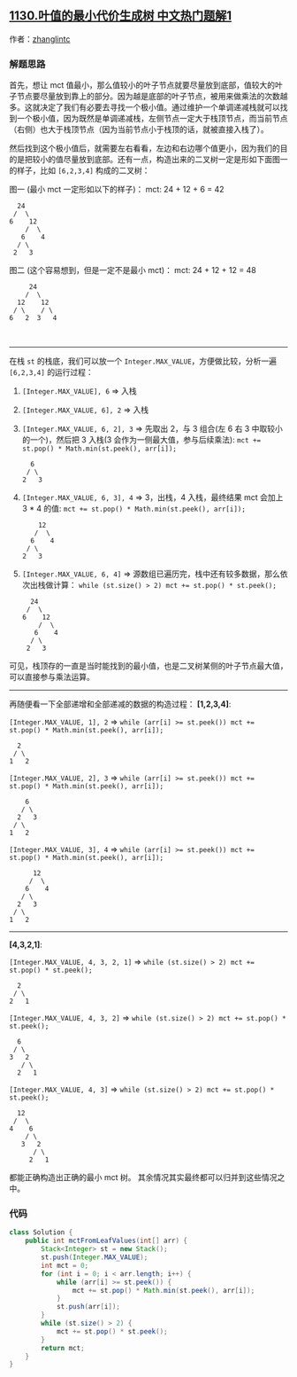 ## [1130.叶值的最小代价生成树 中文热门题解1](https://leetcode.cn/problems/minimum-cost-tree-from-leaf-values/solutions/100000/wei-shi-yao-dan-diao-di-jian-zhan-de-suan-fa-ke-xi)

作者：[zhanglintc](https://leetcode.cn/u/zhanglintc)

### 解题思路
首先，想让 mct 值最小，那么值较小的叶子节点就要尽量放到底部，值较大的叶子节点要尽量放到靠上的部分。因为越是底部的叶子节点，被用来做乘法的次数越多。这就决定了我们有必要去寻找一个极小值。通过维护一个单调递减栈就可以找到一个极小值，因为既然是单调递减栈，左侧节点一定大于栈顶节点，而当前节点（右侧）也大于栈顶节点（因为当前节点小于栈顶的话，就被直接入栈了）。

然后找到这个极小值后，就需要左右看看，左边和右边哪个值更小，因为我们的目的是把较小的值尽量放到底部。还有一点，构造出来的二叉树一定是形如下面图一的样子，比如 `[6,2,3,4]` 构成的二叉树：

图一 (最小 mct 一定形如以下的样子)：
mct: 24 + 12 + 6 = 42
```
  24
 /  \
6    12
    /  \
   6    4
  / \
 2   3
```

图二 (这个容易想到，但是一定不是最小 mct)：
mct: 24 + 12 + 12 = 48
```
     24
    /  \
  12    12
 / \    / \
6   2  3   4
```

<br>

-----

在栈 `st` 的栈底，我们可以放一个 `Integer.MAX_VALUE`，方便做比较，分析一遍 `[6,2,3,4]` 的运行过程：
1. `[Integer.MAX_VALUE], 6` => 入栈
2. `[Integer.MAX_VALUE, 6], 2` => 入栈
3. `[Integer.MAX_VALUE, 6, 2], 3` => 先取出 2，与 3 组合(左 6 右 3 中取较小的一个)，然后把 3 入栈(3 会作为一侧最大值，参与后续乘法):
    `mct += st.pop() * Math.min(st.peek(), arr[i]);`

    ```
      6
     / \
    2   3
    ```

4. `[Integer.MAX_VALUE, 6, 3], 4` => 3，出栈，4 入栈，最终结果 mct 会加上 3 * 4 的值:
    `mct += st.pop() * Math.min(st.peek(), arr[i]);`
    ```
        12
       /  \
      6    4
     / \
    2   3
    ```

5. `[Integer.MAX_VALUE, 6, 4]` => 源数组已遍历完，栈中还有较多数据，那么依次出栈做计算：
`while (st.size() > 2) mct += st.pop() * st.peek();`
    ```
      24
     /  \
    6    12
        /  \
       6    4
      / \
     2   3
    ```
    
可见，栈顶存的一直是当时能找到的最小值，也是二叉树某侧的叶子节点最大值，可以直接参与乘法运算。

-----

再随便看一下全部递增和全部递减的数据的构造过程：
**[1,2,3,4]**:

`[Integer.MAX_VALUE, 1], 2` =>
`while (arr[i] >= st.peek()) mct += st.pop() * Math.min(st.peek(), arr[i]);`
```
  2
 / \
1   2
```

`[Integer.MAX_VALUE, 2], 3` =>
`while (arr[i] >= st.peek()) mct += st.pop() * Math.min(st.peek(), arr[i]);`
```
    6
   / \
  2   3
 / \
1   2
```

`[Integer.MAX_VALUE, 3], 4` =>
`while (arr[i] >= st.peek()) mct += st.pop() * Math.min(st.peek(), arr[i]);`
```
      12
     /  \
    6    4
   / \
  2   3
 / \
1   2
```

-----

**[4,3,2,1]**:

`[Integer.MAX_VALUE, 4, 3, 2, 1]` =>
`while (st.size() > 2) mct += st.pop() * st.peek();`
```
  2
 / \
2   1
```

`[Integer.MAX_VALUE, 4, 3, 2]` =>
`while (st.size() > 2) mct += st.pop() * st.peek();`
```
  6
 / \
3   2
   / \
  2   1
```

`[Integer.MAX_VALUE, 4, 3]` =>
`while (st.size() > 2) mct += st.pop() * st.peek();`
```
  12
 /  \
4    6
    / \
   3   2
      / \
     2   1
```
 
都能正确构造出正确的最小 mct 树。
其余情况其实最终都可以归并到这些情况之中。

### 代码

```java
class Solution {
    public int mctFromLeafValues(int[] arr) {
        Stack<Integer> st = new Stack();
        st.push(Integer.MAX_VALUE);
        int mct = 0;
        for (int i = 0; i < arr.length; i++) {
            while (arr[i] >= st.peek()) {
                mct += st.pop() * Math.min(st.peek(), arr[i]);
            }
            st.push(arr[i]);
        }
        while (st.size() > 2) {
            mct += st.pop() * st.peek();
        }
        return mct;
    }
}
```